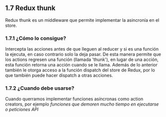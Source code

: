 ## 1.7 Redux thunk

Redux thunk es un middleware que permite implementar la asincronía en el
store.

### 1.7.1 ¿Cómo lo consigue?

Intercepta las acciones antes de que lleguen al reducer y si es una
función la ejecuta, en caso contrario solo la deja pasar. De esta manera
permite que los actions regresen una función (llamada 'thunk'), en lugar
de una acción, esta función retorna una acción cuando se le llama.
Además de lo anterior también le otorga acceso a la función dispatch del
store de Redux, por lo que también puede hacer dispatch a otras
acciones.

### 1.7.2 ¿Cuando debe usarse?

Cuando querramos implementar funciones asíncronas como action creators,
por ejemplo *funciones que demoren mucho tiempo en ejecutarse o
peticiones API*

